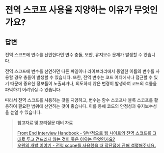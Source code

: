 # 전역 스코프 사용을 지양하는 이유가 무엇인가요?

## 답변

전역 스코프에 변수를 선언한다면 변수 충돌, 보안, 유지보수 문제가 발생할 수 있습니다.

전역 스코프에 변수를 선언하면 다른 파일이나 라이브러리에서 동일한 이름의 변수를 사용할 경우 충돌이 발생할 수 있습니다. 또한, 전역 변수는 코드 어디에서나 접근할 수 있기 때문에 중요한 정보들이 노출되거나, 의도하지 않은 변경이 발생하여 코드의 흐름을 파악하기 어려워질 수 있습니다.

따라서 전역 스코프를 사용하는 것을 지양하고, 변수는 함수 스코프나 블록 스코프를 활용하여 필요한 범위에 선언하는 것이 좋습니다. 이를 통해 코드의 안정성과 유지보수성을 높일 수 있습니다.

> **참고자료 및 꼬리질문 대비 자료**
>
> [Front End Interview Handbook - 일반적으로 웹 사이트의 전역 스코프를 그대로 두고 건드리지 않는 것이 좋은 이유는 무엇인가요?](https://www.frontendinterviewhandbook.com/kr/javascript-questions#%EC%9D%BC%EB%B0%98%EC%A0%81%EC%9C%BC%EB%A1%9C-%EC%9B%B9-%EC%82%AC%EC%9D%B4%ED%8A%B8%EC%9D%98-%EC%A0%84%EC%97%AD-%EC%8A%A4%EC%BD%94%ED%94%84%EB%A5%BC-%EA%B7%B8%EB%8C%80%EB%A1%9C-%EB%91%90%EA%B3%A0-%EA%B1%B4%EB%93%9C%EB%A6%AC%EC%A7%80-%EC%95%8A%EB%8A%94-%EA%B2%83%EC%9D%B4-%EC%A2%8B%EC%9D%80-%EC%9D%B4%EC%9C%A0%EB%8A%94-%EB%AC%B4%EC%97%87%EC%9D%B8%EA%B0%80%EC%9A%94)  
> [오웬의 개발 이야기 - 전역 scope를 사용했을 때 장단점에 관해 설명해주세요.](https://devowen.com/283#%EC%A0%84%EC%97%AD%20scope%EB%A5%BC%20%EC%82%AC%EC%9A%A9%ED%96%88%EC%9D%84%20%EB%95%8C%20%EC%9E%A5%EB%8B%A8%EC%A0%90%EC%97%90%20%EA%B4%80%ED%95%B4%20%EC%84%A4%EB%AA%85%ED%95%B4%EC%A3%BC%EC%84%B8%EC%9A%94.-1)
